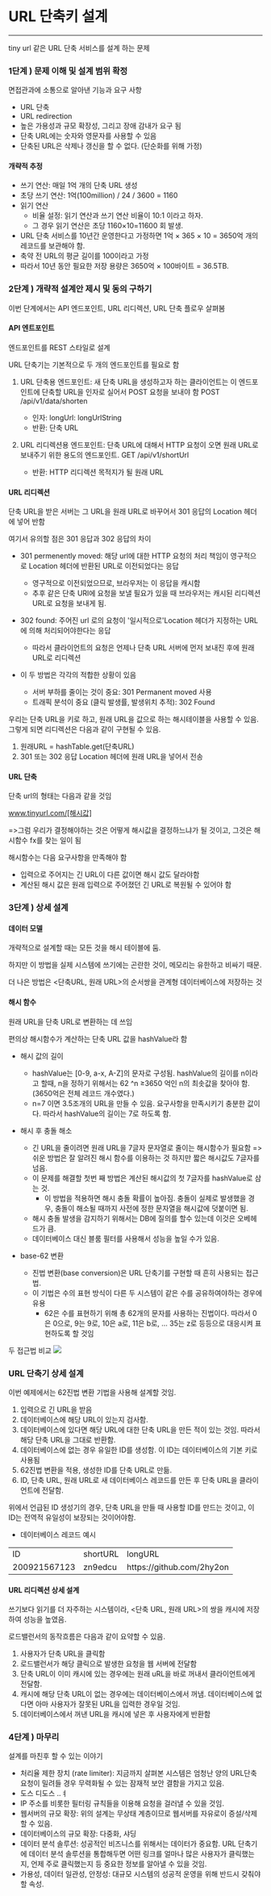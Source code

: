 # URL 단축키 설계
--- ---

tiny url 같은 URL 단축 서비스를 설계 하는 문제

### 1단계 ) 문제 이해 및 설계 범위 확정

면접관과에 소통으로 알아낸 기능과 요구 사항
- URL 단축
- URL redirection
- 높은 가용성과 규모 확장성, 그리고 장애 감내가 요구 됨
- 단축 URL에는 숫자와 영문자를 사용할 수 있음
- 단축된 URL은 삭제나 갱신을 할 수 없다. (단순화를 위해 가정)

#### 개략적 추정
- 쓰기 연산: 매일 1억 개의 단축 URL 생성
- 초당 쓰기 연산: 1억(100million) / 24 / 3600 = 1160
- 읽기 연산
  - 비율 설정: 읽기 연산과 쓰기 연산 비율이 10:1 이라고 하자.
  - 그 경우 읽기 연산은 초당 1160×10=11600 회 발생.
- URL 단축 서비스를 10년간 운영한다고 가정하면 1억 × 365 × 10 = 3650억 개의 레코드를 보관해야 함.
- 축약 전 URL의 평균 길이를 100이라고 가정 
- 따라서 10년 동안 필요한 저장 용량은 3650억 × 100바이트 = 36.5TB.

### 2단계 ) 개략적 설계안 제시 및 동의 구하기
이번 단계에서는 API 엔드포인트, URL 리디렉션, URL 단축 플로우 살펴봄

#### API 엔트포인트

엔드포인트를 REST 스타일로 설계

URL 단축기는 기본적으로 두 개의 엔드포인트를 필요로 함

1. URL 단축용 엔드포인트: 새 단축 URL을 생성하고자 하는 클라이언트는 이 엔드포인트에 단축할 URL을 인자로 실어서 POST 요청을 보내야 함
   POST /api/v1/data/shorten 
   - 인자: longUrl: longUrlString
   - 반환: 단축 URL

2. URL 리디렉션용 엔드포인트: 단축 URL에 대해서 HTTP 요청이 오면 원래 URL로 보내주기 위한 용도의 엔드포인트.
   GET /api/v1/shortUrl 
   - 반환: HTTP 리디렉션 목적지가 될 원래 URL

#### URL 리디렉션
단축 URL을 받은 서버는 그 URL을 원래 URL로 바꾸어서 301 응답의 Location 헤더에 넣어 반함

여기서 유의할 점은 301 응답과 302 응답의 차이
- 301 permenently moved: 해당 url에 대한 HTTP 요청의 처리 책임이 영구적으로 Location 헤더에 반환된 URL로 이전되었다는 응답
  - 영구적으로 이전되었으므로, 브라우저는 이 응답을 캐시함
  - 추후 같은 단축 URl에 요청을 보낼 필요가 있을 때 브라우저는 캐시된 리디렉션 URL로 요청을 보내게 됨.
- 302 found: 주어진 url 로의 요청이 '일시적으로'Location 헤더가 지정하는 URL에 의해 처리되어야한다는 응답
  -  따라서 클라이언트의 요청은 언제나 단축 URL 서버에 먼저 보내진 후에 원래 URL로 리디렉션

- 이 두 방법은 각각의 적합한 상황이 있음
  - 서버 부하를 줄이는 것이 중요: 301 Permanent moved 사용
  - 트래픽 분석이 중요 (클릭 발생률, 발생위치 추적): 302 Found

우리는 단축 URL을 키로 하고, 원래 URL을 값으로 하는 해시테이블을 사용할 수 있음.
그렇게 되면 리디렉션은 다음과 같이 구현될 수 있음.

1. 원래URL = hashTable.get(단축URL)
2. 301 또는 302 응답 Location 헤더에 원래 URL을 넣어서 전송

#### URL 단축
단축 url의 형태는 다음과 같을 것임

www.tinyurl.com/[해시값]

=>그럼 우리가 결정해야하는 것은 어떻게 해시값을 결정하느냐가 될 것이고, 그것은 해시함수 fx를 찾는 일이 됨

해시함수는 다음 요구사항을 만족해야 함
- 입력으로 주어지는 긴 URL이 다른 값이면 해시 값도 달라야함
- 계산된 해시 값은 원래 입력으로 주어졌던 긴 URL로 복원될 수 있어야 함

### 3단계 ) 상세 설계
#### 데이터 모델
개략적으로 설계할 때는 모든 것을 해시 테이블에 둠.

하지만 이 방법을 실제 시스템에 쓰기에는 곤란한 것이, 메모리는 유한하고 비싸기 때문.

더 나은 방법은 <단축URL, 원래 URL>의 순서쌍을 관계형 데이터베이스에 저장하는 것

#### 해시 함수
원래 URL을 단축 URL로 변환하는 데 쓰임

편의상 해시함수가 계산하는 단축 URL 값을 hashValue라 함

- 해시 값의 길이
  - hashValue는 [0-9, a-x, A-Z]의 문자로 구성됨. hashValue의 길이를 n이라고 할때, n을 정하기 위해서는 62
    ^n ≥3650 억인 n의 최솟값을 찾아야 함. (3650억은 전체 레코드 개수였다.)
  - n=7 이면 3.5조개의 URL을 만들 수 있음. 요구사항을 만족시키기 충분한 값이다. 따라서 hashValue의 길이는 7로 하도록 함.


- 해시 후 충돌 해소
  - 긴 URL을 줄이려면 원래 URL을 7글자 문자열로 줄이는 해시함수가 필요함 => 쉬운 방법은 잘 알려진 해시 함수를 이용하는 것 하지만 짧은 해시값도 7글자를 넘음. 
  - 이 문제를 해결할 첫번 째 방법은 계산된 해시값의 첫 7글자를 hashValue로 삼는 것.
    - 이 방법을 적용하면 해시 충돌 확률이 높아짐. 충돌이 실제로 발생했을 경우, 충돌이 해소될 때까지 사전에 정한 문자열을 해시값에 덧붙이면 됨. 
  - 해시 충돌 발생을 감지하기 위해서는 DB에 질의를 할수 있는데 이것은 오베헤드가 큼.
  - 데이터베이스 대신 블룸 필터를 사용해서 성능을 높일 수가 있음.

- base-62 변환
  - 진법 변환(base conversion)은 URL 단축기를 구현할 때 흔히 사용되는 접근법.
  - 이 기법은 수의 표현 방식이 다른 두 시스템이 같은 수를 공유하여야하는 경우에 유용
    - 62은 수를 표현하기 위해 총 62개의 문자를 사용하는 진법이다. 따라서 0은 0으로, 9는 9로, 10은 a로, 11은 b로, ... 35는 z로 등등으로 대응시켜 표현하도록 할 것임

두 접근법 비교
<img src="images/SIH/compare.png">

### URL 단축기 상세 설계 
이번 예제에서는 62진법 변환 기법을 사용해 설계할 것임.

1. 입력으로 긴 URL을 받음
2. 데이터베이스에 해당 URL이 있는지 검사함.
3. 데이터베이스에 있다면 해당 URL에 대한 단축 URL을 만든 적이 있는 것임. 따라서 해당 단축 URL을 그대로 반환함.
4. 데이터베이스에 없는 경우 유일한 ID를 생성함. 이 ID는 데이터베이스의 기본 키로 사용됨
5. 62진법 변환을 적용, 생성한 ID를 단축 URL로 만듦.
6. ID, 단축 URL, 원래 URL로 새 데이터베이스 레코드를 만든 후 단축 URL을 클라이언트에 전달함.

위에서 언급된 ID 생성기의 경우, 단축 URL을 만들 때 사용할 ID를 만드는 것이고, 이 ID는 전역적 유일성이 보장되는 것이어야함.

- 데이터베이스 레코드 예시

<table>
<tr>
<td>ID</td>
<td>shortURL</td>
<td>longURL</td>
</tr>
<tr>
<td>200921567123</td>
<td>zn9edcu</td>
<td>https://github.com/2hy2on</td>
</tr>
</table>

#### URL 리디렉션 상세 설계
쓰기보다 읽기를 더 자주하는 시스템이라, <단축 URL, 원래 URL>의 쌍을 캐시에 저장하여 성능을 높였음.

로드밸런서의 동작흐름은 다음과 같이 요약할 수 있음.

1. 사용자가 단축 URL을 클릭함
2. 로드밸런서가 해당 클릭으로 발생한 요청을 웹 서버에 전달함
3. 단축 URL이 이미 캐시에 있는 경우에는 원래 uRL을 바로 꺼내서 클라이언트에게 전달함.
4. 캐시에 해당 단축 URL이 없는 경우에는 데이터베이스에서 꺼냄. 데이터베이스에 없다면 아마 사용자가 잘못된 URL을 입력한 경우일 것임.
5. 데이터베이스에서 꺼낸 URL을 캐시에 넣은 후 사용자에게 반환함

### 4단계 ) 마무리
설계를 마친후 할 수 있는 이야기

- 처리율 제한 장치 (rate limiter): 지금까지 살펴본 시스템은 엄청난 양의 URL단축 요청이 밀려들 경우 무력화될 수 있는 잠재적 보안 결함을 가지고 있음.
- 도스 디도스 ..ㅕ
- IP 주소를 비롯한 필터링 규칙들을 이용해 요청을 걸러낼 수 있을 것임.
- 웹서버의 규모 확장: 위의 설계는 무상태 계층이므로 웹서버를 자유로이 증설/삭제할 수 있음.
- 데이터베이스의 규모 확장: 다중화, 샤딩
- 데이터 분석 솔루션: 성공적인 비즈니스를 위해서는 데이터가 중요함. URL 단축기에 데이터 분석 솔루션을 통합해두면 어떤 링크를 얼마나 많은 사용자가 클릭했는지, 언제 주로 클릭했는지 등 중요한 정보를 알아낼 수 있을 것임.
- 가용성, 데이터 일관성, 안정성: 대규모 시스템의 성공적 운영을 위해 반드시 갖춰야할 속성.

